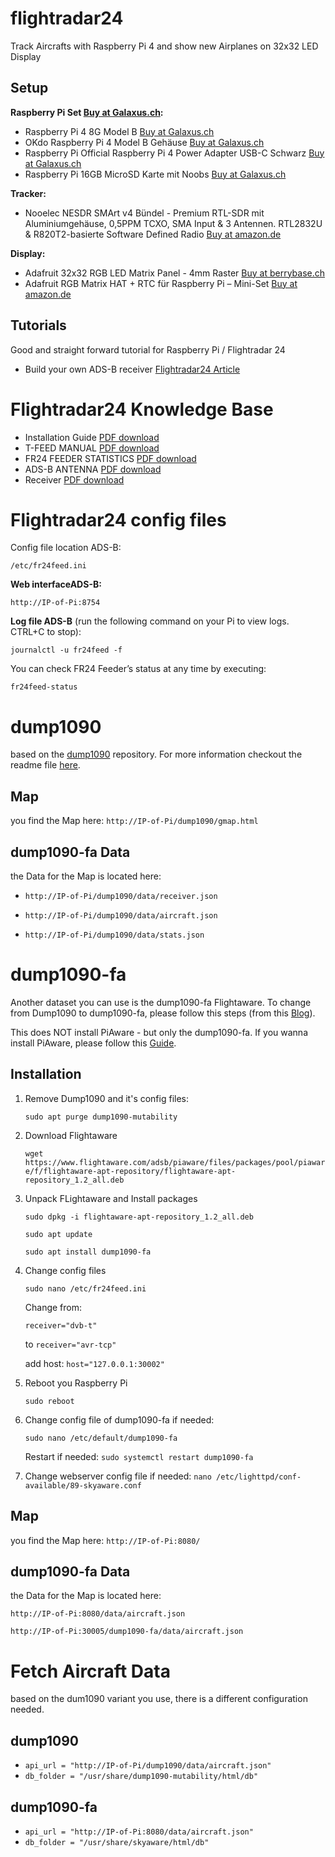 # flightradar24
Track Aircrafts with Raspberry Pi 4 and show new Airplanes on 32x32 LED Display

## Setup

**Raspberry Pi Set [Buy at Galaxus.ch](https://www.galaxus.ch/de/s1/product/raspberry-pi-4-model-b-entwicklungsboard-kit-13280963?supplier=406802):**
- Raspberry Pi 4 8G Model B [Buy at Galaxus.ch](https://www.galaxus.ch/de/s1/product/raspberry-pi-4-8g-model-b-entwicklungsboard-kit-13276941)
- OKdo Raspberry Pi 4 Model B Gehäuse [Buy at Galaxus.ch](https://www.galaxus.ch/de/s1/product/okdo-raspberry-pi-4-model-b-gehaeuse-entwicklungsboard-zubehoer-11268337)
- Raspberry Pi Official Raspberry Pi 4 Power Adapter USB-C Schwarz [Buy at Galaxus.ch](https://www.galaxus.ch/de/s1/product/raspberry-pi-official-raspberry-pi-4-power-adapter-usb-c-schwarz-entwicklungsboard-zubehoer-11268330?supplier=406802)
- Raspberry Pi 16GB MicroSD Karte mit Noobs [Buy at Galaxus.ch](https://www.galaxus.ch/de/s1/product/raspberry-pi-16gb-microsd-karte-mit-noobs-microsd-16-gb-speicherkarte-6050625?supplier=406802)

**Tracker:**
- Nooelec NESDR SMArt v4 Bündel - Premium RTL-SDR mit Aluminiumgehäuse, 0,5PPM TCXO, SMA Input & 3 Antennen. RTL2832U & R820T2-basierte Software Defined Radio [Buy at amazon.de](https://www.amazon.de/dp/B01GDN1T4S/ref=pe_27091401_487024491_TE_item)

**Display:**
- Adafruit 32x32 RGB LED Matrix Panel - 4mm Raster [Buy at berrybase.ch](https://www.berrybase.ch/adafruit-32x32-rgb-led-matrix-panel-4mm-raster)
- Adafruit RGB Matrix HAT + RTC für Raspberry Pi – Mini-Set  [Buy at amazon.de](https://www.amazon.de/dp/B00SK69C6E/ref=pe_27091401_487027711_TE_SCE_dp_i1)


## Tutorials
Good and straight forward tutorial for Raspberry Pi / Flightradar 24 
- Build your own ADS-B receiver [Flightradar24 Article](https://www.flightradar24.com/build-your-own)


# Flightradar24 Knowledge Base
- Installation Guide [PDF download](https://www.flightradar24.com/files/Documentation%20-%20Installation%20Guide.pdf)
- T-FEED MANUAL [PDF download]()
- FR24 FEEDER STATISTICS [PDF download](https://repo-feed.flightradar24.com/fr24feed-manual.pdf)
- ADS-B ANTENNA [PDF download](https://www.flightradar24.com/files/positioning_mode-s_antenna.pdf)
- Receiver [PDF download](https://www.flightradar24.com/files/Equipment_Instruction.pdf)

# Flightradar24 config files
Config file location ADS-B:  
    
`/etc/fr24feed.ini`

**Web interfaceADS-B:**

`http://IP-of-Pi:8754`

**Log file ADS-B** 
(run the following command on your Pi to view logs. CTRL+C to stop): 
    
`journalctl -u fr24feed -f`


You can check FR24 Feeder’s status at any time by executing:

`fr24feed-status`


# dump1090
based on the [dump1090](https://github.com/SDRplay/dump1090/blob/master/README-json.md) repository. For more information checkout the readme file [here](https://github.com/SDRplay/dump1090/blob/master/README-json.md).

## Map
you find the Map here: `http://IP-of-Pi/dump1090/gmap.html`

## dump1090-fa Data
the Data for the Map is located here:

- `http://IP-of-Pi/dump1090/data/receiver.json`

- `http://IP-of-Pi/dump1090/data/aircraft.json`
  
- `http://IP-of-Pi/dump1090/data/stats.json`

# dump1090-fa
Another dataset you can use is the dump1090-fa Flightaware. To change from Dump1090 to dump1090-fa, please follow this steps (from this [Blog](https://forum.flightradar24.com/forum/radar-forums/flightradar24-feeding-data-to-flightradar24/221972-how-to-correctly-replace-dump1090-mutability-with-dump1090-fa)). 

This does NOT install PiAware - but only the dump1090-fa. If you wanna install PiAware, please follow this [Guide](https://www.flightaware.com/adsb/piaware/install).

## Installation
1. Remove Dump1090 and it's config files: 

    `sudo apt purge dump1090-mutability`

2. Download Flightaware

    `wget https://www.flightaware.com/adsb/piaware/files/packages/pool/piaware/f/flightaware-apt-repository/flightaware-apt-repository_1.2_all.deb`

3. Unpack FLightaware and Install packages

    `sudo dpkg -i flightaware-apt-repository_1.2_all.deb`

    `sudo apt update`

    `sudo apt install dump1090-fa`

4. Change config files

    `sudo nano /etc/fr24feed.ini`

    Change from: 

    `receiver="dvb-t"`

    to 
    `receiver="avr-tcp"`

    add host: `host="127.0.0.1:30002"`

5. Reboot you Raspberry Pi

    `sudo reboot`

6. Change config file of dump1090-fa if needed:

    `sudo nano /etc/default/dump1090-fa`

    Restart if needed: `sudo systemctl restart dump1090-fa`

7. Change webserver config file if needed:
    `nano /etc/lighttpd/conf-available/89-skyaware.conf `


## Map
you find the Map here: `http://IP-of-Pi:8080/`

## dump1090-fa Data
the Data for the Map is located here:

`http://IP-of-Pi:8080/data/aircraft.json`


`http://IP-of-Pi:30005/dump1090-fa/data/aircraft.json`

# Fetch Aircraft Data
based on the dum1090 variant you use, there is a different configuration needed.

## dump1090
- `api_url = "http://IP-of-Pi/dump1090/data/aircraft.json"`
- `db_folder = "/usr/share/dump1090-mutability/html/db"`

## dump1090-fa
- `api_url = "http://IP-of-Pi:8080/data/aircraft.json"`
- `db_folder = "/usr/share/skyaware/html/db"`